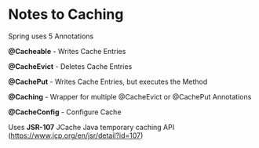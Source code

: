 Notes to Caching
===

Spring uses 5 Annotations

**@Cacheable** - Writes Cache Entries

**@CacheEvict** - Deletes Cache Entries

**@CachePut** - Writes Cache Entries, but executes the Method

**@Caching** - Wrapper for multiple @CacheEvict or @CachePut Annotations

**@CacheConfig** - Configure Cache

Uses **JSR-107** JCache Java temporary caching API (https://www.jcp.org/en/jsr/detail?id=107)